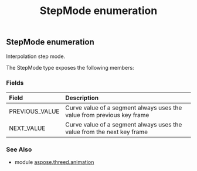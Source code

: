 ﻿---
title: StepMode enumeration
second_title: Aspose.3D for Python via .NET API References
description: 
type: docs
weight: 100
url: /python-net/aspose.threed.animation/stepmode/
is_root: false
---

## StepMode enumeration

Interpolation step mode.



The StepMode type exposes the following members:

### Fields
| Field | Description |
| :- | :- |
| PREVIOUS_VALUE | Curve value of a segment always uses the value from previous key frame |
| NEXT_VALUE | Curve value of a segment always uses the value from the next key frame |


### See Also

* module [aspose.threed.animation](../)
